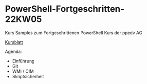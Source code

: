 # PowerShell-Fortgeschritten-22KW05
Kurs Samples zum Fortgeschrittenen PowerShell Kurs der ppedv AG

[Kursblatt](https://ppedv.de/schulung/kurse/PowerShellCorecmdletScriptlernenFortgeschrittenWorkflowProgrammierungSeminarTraining.aspx)

Agenda:
- Einführung
- Git
- WMI / CIM
- Skriptsicherheit